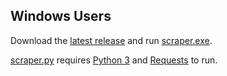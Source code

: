 Windows Users
-------------
Download the [latest release](https://github.com/mluds/lol-build-scraper/releases/latest) and run [scraper.exe](dist/scraper.exe).

[scraper.py](scraper.py) requires [Python 3](https://www.python.org/downloads/) and [Requests](http://docs.python-requests.org/en/latest/) to run.

